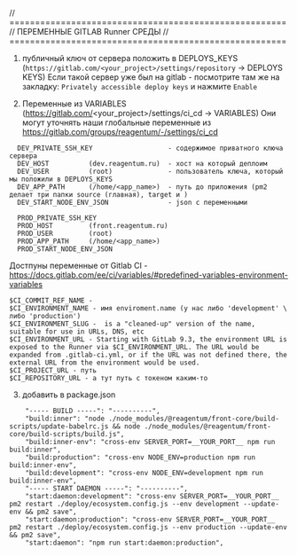 // ======================================================
// ПЕРЕМЕННЫЕ GITLAB Runner СРЕДЫ
// ======================================================
1) публичный ключ от сервера положить в DEPLOYS_KEYS (```https://gitlab.com/<your_project>/settings/repository``` -> DEPLOYS KEYS)
Если такой сервер уже был на gitlab - посмотрите там же на закладку: ```Privately accessible deploy keys``` и нажмите ```Enable```

2) Переменные из VARIABLES (https://gitlab.com/<your_project>/settings/ci_cd -> VARIABLES)
Они могут уточнять наши глобальные переменные из https://gitlab.com/groups/reagentum/-/settings/ci_cd 
```
  DEV_PRIVATE_SSH_KEY                   - содержимое приватного ключа сервера
  DEV_HOST          (dev.reagentum.ru)  - хост на который деплоим
  DEV_USER          (root)              - пользователь ключа, который мы положили в DEPLOYS_KEYS
  DEV_APP_PATH      (/home/<app_name>)  - путь до приложения (pm2 делает три папки source (главная), target и )
  DEV_START_NODE_ENV_JSON               - json с переменными
```
```
  PROD_PRIVATE_SSH_KEY
  PROD_HOST         (front.reagentum.ru)
  PROD_USER         (root)
  PROD_APP_PATH     (/home/<app_name>)     
  PROD_START_NODE_ENV_JSON
```
Достпуны переменные от Gitlab CI - https://docs.gitlab.com/ee/ci/variables/#predefined-variables-environment-variables
```
$CI_COMMIT_REF_NAME -
$CI_ENVIRONMENT_NAME - имя enviroment.name (у нас либо 'development' \ либо 'production')
$CI_ENVIRONMENT_SLUG -  is a "cleaned-up" version of the name, suitable for use in URLs, DNS, etc
$CI_ENVIRONMENT_URL - Starting with GitLab 9.3, the environment URL is exposed to the Runner via $CI_ENVIRONMENT_URL. The URL would be expanded from .gitlab-ci.yml, or if the URL was not defined there, the external URL from the environment would be used.
$CI_PROJECT_URL - путь
$CI_REPOSITORY_URL - а тут путь с токеном каким-то
```

3) добавить в package.json
```
    "----- BUILD -----": "----------",
    "build:inner": "node ./node_modules/@reagentum/front-core/build-scripts/update-babelrc.js && node ./node_modules/@reagentum/front-core/build-scripts/build.js",
    "build:inner-env": "cross-env SERVER_PORT=__YOUR_PORT__ npm run build:inner",
    "build:production": "cross-env NODE_ENV=production npm run build:inner-env",
    "build:development": "cross-env NODE_ENV=development npm run build:inner-env",
    "----- START DAEMON -----": "----------",
    "start:daemon:development": "cross-env SERVER_PORT=__YOUR_PORT__ pm2 restart ./deploy/ecosystem.config.js --env development --update-env && pm2 save",
    "start:daemon:production": "cross-env SERVER_PORT=__YOUR_PORT__ pm2 restart ./deploy/ecosystem.config.js --env production --update-env && pm2 save",
    "start:daemon": "npm run start:daemon:production",
```
